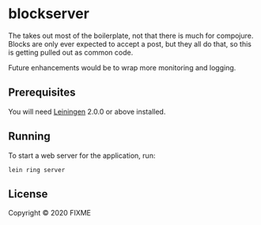 # blockserver

The takes out most of the boilerplate, not that there is much for compojure. Blocks are only ever expected to accept a post, but they all do that, so this is getting pulled out as common code.

Future enhancements would be to wrap more monitoring and logging.

## Prerequisites

You will need [Leiningen][] 2.0.0 or above installed.

[leiningen]: https://github.com/technomancy/leiningen

## Running

To start a web server for the application, run:

    lein ring server

## License

Copyright © 2020 FIXME
